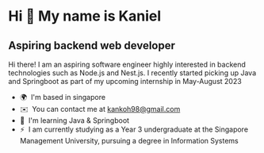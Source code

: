 Hi 👋 My name is Kaniel
=======================

Aspiring backend web developer
------------------------------

Hi there! I am an aspiring software engineer highly interested in backend technologies such as Node.js and Nest.js. I recently started picking up Java and Springboot as part of my upcoming internship in May-August 2023

* 🌍  I'm based in singapore
* ✉️  You can contact me at [kankoh98@gmail.com](mailto:kankoh98@gmail.com)
* 🧠  I'm learning Java & Springboot
* ⚡  I am currently studying as a Year 3 undergraduate at the Singapore Management University, pursuing a degree in Information Systems
